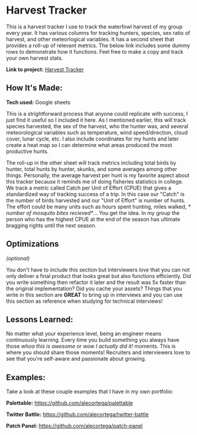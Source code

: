 # Harvest Tracker
This is a harvest tracker I use to track the waterfowl harvest of my group every year. It has various columns for tracking hunters, species, sex ratio of harvest, and other meteorlogical variables. It has a second sheet that provides a roll-up of relevant metrics. The below link includes some dummy rows to demonstrate how it functions. Feel free to make a copy and track your own harvest stats.


**Link to project:** [Harvest Tracker](https://docs.google.com/spreadsheets/d/1CZLxa8DK2NTA8w0svw1aet9t8DRr7mdFRAylNr3ZQXM/edit?usp=sharing)



## How It's Made:

**Tech used:** Google sheets

This is a strightforward process that anyone could replicate with success, I just find it useful so I included it here. As I mentioned earlier, this will track species harvested, the sex of the harvest, who the hunter was, and several meteorological variables such as temperature, wind speed/direction, cloud cover, lunar cycle, etc. I also include coordinates for my hunts and later create a heat map so I can determine what areas produced the most productive hunts.

The roll-up in the other sheet will track metrics including total birds by hunter, total hunts by hunter, skunks, and some averages among other things. Personally, the average harvest per hunt is my favorite aspect about this tracker because it reminds me of doing fisheries statistics in college. We track a metric called Catch per Unit of Effort (CPUE) that gives a standardized way of tracking success of a trip. In this case our "Catch" is the number of birds harvested and our "Unit of Effort" is number of hunts. The effort could be many units such as hours spent hunting, miles walked, _* number of mosquito bites recieved*_... You get the idea. In my group the person who has the highest CPUE at the end of the season has ultimate bragging rights until the next season.



## Optimizations
*(optional)*

You don't have to include this section but interviewers *love* that you can not only deliver a final product that looks great but also functions efficiently. Did you write something then refactor it later and the result was 5x faster than the original implementation? Did you cache your assets? Things that you write in this section are **GREAT** to bring up in interviews and you can use this section as reference when studying for technical interviews!

## Lessons Learned:

No matter what your experience level, being an engineer means continuously learning. Every time you build something you always have those *whoa this is awesome* or *wow I actually did it!* moments. This is where you should share those moments! Recruiters and interviewers love to see that you're self-aware and passionate about growing.

## Examples:
Take a look at these couple examples that I have in my own portfolio:

**Palettable:** https://github.com/alecortega/palettable

**Twitter Battle:** https://github.com/alecortega/twitter-battle

**Patch Panel:** https://github.com/alecortega/patch-panel



